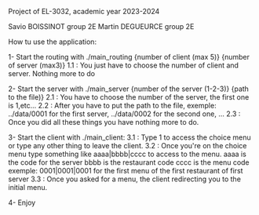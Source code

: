 Project of EL-3032, academic year 2023-2024

Savio BOISSINOT group 2E
Martin DEGUEURCE group 2E

How tu use the application:

1- Start the routing with ./main_routing {number of client (max 5)} {number of server (max3)}
1.1 : You just have to choose the number of client and server. Nothing more to do 

2- Start the server with ./main_server {number of the server (1-2-3)} {path to the file)}
2.1 : You have to choose the number of the server, the first one is 1,etc...
2.2 : After you have to put the path to the file, exemple: ../data/0001 for the first server, ../data/0002 for the second one, ...
2.3 : Once you did all these things you have nothing more to do. 

3- Start the client with ./main_client:
3.1 : Type 1 to access the choice menu or type any other thing to leave the client.
3.2 : Once you're on the choice menu type something like aaaa|bbbb|cccc to access to the menu.
      aaaa is the code for the server
      bbbb is the restaurant code
      cccc is the menu code
      exemple: 0001|0001|0001 for the first menu of the first restaurant of first server
3.3 : Once you asked for a menu, the client redirecting you to the initial menu.	

4- Enjoy
